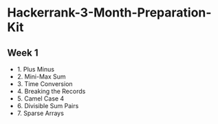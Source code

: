 
<h1>Hackerrank-3-Month-Preparation-Kit</h1>

<h2><b>Week 1</b></h2>
<ul>
  <li>1. Plus Minus</li>
  <li>2. Mini-Max Sum</li>
  <li>3. Time Conversion</li>
  <li>4. Breaking the Records</li>
  <li>5. Camel Case 4</li>
  <li>6. Divisible Sum Pairs</li>
  <li>7. Sparse Arrays</li>
 
</ul>

</body>
</html>
